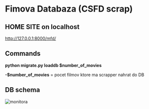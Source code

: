 # Fimova Databaza (CSFD scrap)

## HOME SITE on localhost
http://127.0.0.1:8000/mfd/

## Commands
  **python migrate.py loaddb $number_of_movies**
  
  **-$number_of_movies** = pocet filmov ktore ma scrapper nahrat do DB

## DB schema
![monitora](https://user-images.githubusercontent.com/40356358/168317140-9c73ada7-67b6-4b7b-a3ad-119f5d83f78d.png)
